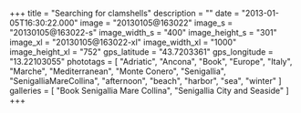 +++
title = "Searching for clamshells"
description = ""
date = "2013-01-05T16:30:22.000"
image = "20130105@163022"
image_s = "20130105@163022-s"
image_width_s = "400"
image_height_s = "301"
image_xl = "20130105@163022-xl"
image_width_xl = "1000"
image_height_xl = "752"
gps_latitude = "43.7203361"
gps_longitude = "13.22103055"
phototags = [ "Adriatic", "Ancona", "Book", "Europe", "Italy", "Marche", "Mediterranean", "Monte Conero", "Senigallia", "SenigalliaMareCollina", "afternoon", "beach", "harbor", "sea", "winter" ]
galleries = [ "Book Senigallia Mare Collina", "Senigallia City and Seaside" ]
+++

